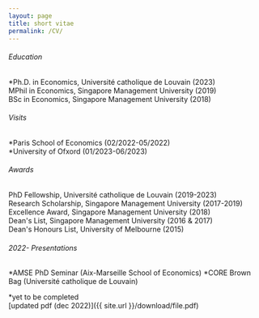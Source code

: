 ```yaml
---
layout: page
title: short vitae 
permalink: /CV/
---
```


###### Education
*Ph.D. in Economics, Université catholique de Louvain (2023)\
MPhil in Economics, Singapore Management University (2019)\
BSc in Economics, Singapore Management University (2018)

###### Visits
*Paris School of Economics (02/2022-05/2022)\
*University of Ofxord (01/2023-06/2023)

###### Awards
PhD Fellowship, Université catholique de Louvain (2019-2023)\
Research Scholarship, Singapore Management University (2017-2019)\
Excellence Award, Singapore Management University (2018)\
Dean's List, Singapore Management University (2016 & 2017)\
Dean's Honours List, University of Melbourne (2015)

###### 2022- Presentations
*AMSE PhD Seminar (Aix-Marseille School of Economics)
*CORE Brown Bag (Université catholique de Louvain)


*yet to be completed\
[updated pdf (dec 2022)]({{ site.url }}/download/file.pdf)


